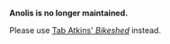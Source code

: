**Anolis is no longer maintained.**

Please use [Tab Atkins' *Bikeshed*](https://github.com/tabatkins/bikeshed#bikeshed-a-spec-preprocessor) instead.